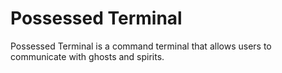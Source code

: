 # Possessed Terminal
Possessed Terminal is a command terminal that allows users to communicate with ghosts and spirits.
